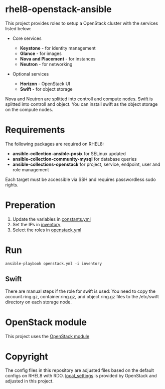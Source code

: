 # rhel8-openstack-ansible

This project provides roles to setup a OpenStack cluster with the services listed below:

- Core services

    - **Keystone** - for identity management
    - **Glance** - for images
    - **Nova and Placement** - for instances
    - **Neutron** - for networking
- Optional services

    - **Horizon** - OpenStack UI
    - **Swift** - for object storage

Nova and Neutron are splitted into controll and compute nodes. Swift is splitted into controll and object. You can install swift as the object storage on the compute nodes.

# Requirements

The following packages are required on RHEL8:

- **ansible-collection-ansible-posix** for SELinux updated
- **ansible-collection-community-mysql** for database queries
- **ansible-collections-openstack** for project, service, endpoint, user and role management

Each target must be accessible via SSH and requires passwordless sudo rights.

# Preperation

1. Update the variables in [constants.yml](constants.yml)
1. Set the IPs in [inventory](inventory)
1. Select the roles in [openstack.yml](openstack.yml)

# Run

 ```
ansible-playbook openstack.yml -i inventory
 ```

## Swift

There are manual steps if the role for swift is used: You need to copy the account.ring.gz, container.ring.gz, and object.ring.gz files to the /etc/swift directory on each storage node.

# OpenStack module

This project uses the [OpenStack module](https://docs.ansible.com/ansible/latest/collections/openstack/cloud/index.html)

# Copyright

The config files in this repository are adjusted files based on the default configs on RHEL8 with RDO. [local_settings](roles/horizon/templates/local_settings.j2) is provided by OpenStack and adjusted in this project.